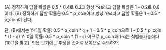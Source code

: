 (A) 정직하게 답할 확률은 0.5 * 0.4로 0.2고 항상 Yes라고 답할 확률은 1 - 0.2로 0.8이다.
(B)	정직하게 답할 확률은 0.5 * p_coin이고 항상 Yes라고 답할 확률은 1 - 0.5 * p_coin이 된다.

단, (B)에서는
	 Y=1일 확률: 0.5 * p_coin * q + 1 – 0.5 * p_coin으로 1 – 0.5 * p_coin * (1 - q)
	 Y=0일 확률: 0.5 * p_coin * (1 - q)
이므로 p_coin과 1-q는 식별불가능하다(10-1절 참고). 언뜻 보기에는 추정된 것처럼 보이므로 주의하자.
